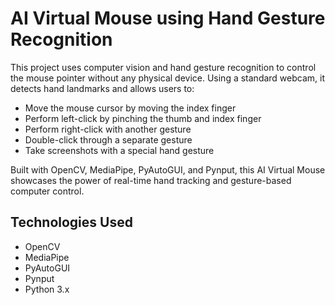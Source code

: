 # AI Virtual Mouse using Hand Gesture Recognition

This project uses computer vision and hand gesture recognition to control the mouse pointer without any physical device. 
Using a standard webcam, it detects hand landmarks and allows users to:

- Move the mouse cursor by moving the index finger
- Perform left-click by pinching the thumb and index finger
- Perform right-click with another gesture
- Double-click through a separate gesture
- Take screenshots with a special hand gesture

Built with OpenCV, MediaPipe, PyAutoGUI, and Pynput, this AI Virtual Mouse showcases the power of real-time hand tracking and gesture-based computer control.

## Technologies Used
- OpenCV
- MediaPipe
- PyAutoGUI
- Pynput
- Python 3.x

